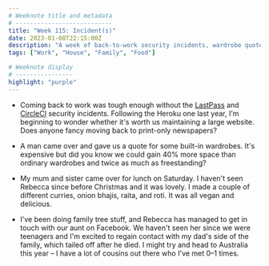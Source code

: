 ```yaml
---
# Weeknote title and metadata
# ---------------------------
title: "Week 115: Incident(s)"
date: 2023-01-08T22:15:00Z
description: "A week of back-to-work security incidents, wardrobe quotes, large amounts of vegan food, and time with the family."
tags: ["Work", "House", "Family", "Food"]

# Weeknote display
# ----------------
highlight: "purple"
---
```


  * Coming back to work was tough enough without the [LastPass](https://blog.lastpass.com/2022/12/notice-of-recent-security-incident/) and [CircleCI](https://circleci.com/blog/january-4-2023-security-alert/) security incidents. Following the Heroku one last year, I'm beginning to wonder whether it's worth us maintaining a large website. Does anyone fancy moving back to print-only newspapers?

  * A man came over and gave us a quote for some built-in wardrobes. It's expensive but did you know we could gain 40% more space than ordinary wardrobes and twice as much as freestanding?

  * My mum and sister came over for lunch on Saturday. I haven't seen Rebecca since before Christmas and it was lovely. I made a couple of different curries, onion bhajis, raita, and roti. It was all vegan and delicious.

  * I've been doing family tree stuff, and Rebecca has managed to get in touch with our aunt on Facebook. We haven't seen her since we were teenagers and I'm excited to regain contact with my dad's side of the family, which tailed off after he died. I might try and head to Australia this year – I have a lot of cousins out there who I've met 0–1 times.
